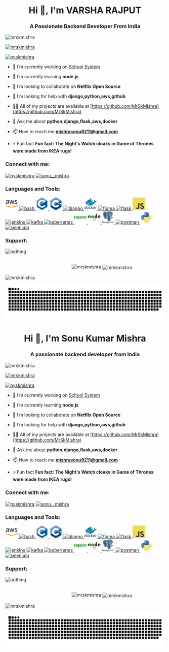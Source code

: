 <h1 align="center">Hi 👋, I'm VARSHA RAJPUT </h1>
<h3 align="center">A Passionate Backend Beveloper From India</h3>

<p align="left"> <img src="https://komarev.com/ghpvc/?username=mrskmishra&label=Profile%20views&color=0e75b6&style=flat" alt="mrskmishra" /> </p>

<p align="left"> <a href="https://github.com/ryo-ma/github-profile-trophy"><img src="https://github-profile-trophy.vercel.app/?username=mrskmishra" alt="mrskmishra" /></a> </p>

<p align="left"> <a href="https://twitter.com/pyskmishra" target="blank"><img src="https://img.shields.io/twitter/follow/pyskmishra?logo=twitter&style=for-the-badge" alt="pyskmishra" /></a> </p>

- 🔭 I’m currently working on [School System](**Private**)

- 🌱 I’m currently learning **node.js**

- 👯 I’m looking to collaborate on **Netflix Open Source**

- 🤝 I’m looking for help with **django,python,aws,github**

- 👨‍💻 All of my projects are available at [https://github.com/MrSkMishra](https://github.com/MrSkMishra)

- 💬 Ask me about **python,django,flask,aws,docker**

- 📫 How to reach me **mishrasonu9211@gmail.com**

- ⚡ Fun fact **Fun fact: The Night's Watch cloaks in Game of Thrones were made from IKEA rugs!**

<h3 align="left">Connect with me:</h3>
<p align="left">
<a href="https://twitter.com/pyskmishra" target="blank"><img align="center" src="https://raw.githubusercontent.com/rahuldkjain/github-profile-readme-generator/master/src/images/icons/Social/twitter.svg" alt="pyskmishra" height="30" width="40" /></a>
<a href="https://instagram.com/sonu__mishra" target="blank"><img align="center" src="https://raw.githubusercontent.com/rahuldkjain/github-profile-readme-generator/master/src/images/icons/Social/instagram.svg" alt="sonu__mishra" height="30" width="40" /></a>
</p>

<h3 align="left">Languages and Tools:</h3>
<p align="left"> <a href="https://aws.amazon.com" target="_blank" rel="noreferrer"> <img src="https://raw.githubusercontent.com/devicons/devicon/master/icons/amazonwebservices/amazonwebservices-original-wordmark.svg" alt="aws" width="40" height="40"/> </a> <a href="https://www.gnu.org/software/bash/" target="_blank" rel="noreferrer"> <img src="https://www.vectorlogo.zone/logos/gnu_bash/gnu_bash-icon.svg" alt="bash" width="40" height="40"/> </a> <a href="https://www.cprogramming.com/" target="_blank" rel="noreferrer"> <img src="https://raw.githubusercontent.com/devicons/devicon/master/icons/c/c-original.svg" alt="c" width="40" height="40"/> </a> <a href="https://www.w3schools.com/cpp/" target="_blank" rel="noreferrer"> <img src="https://raw.githubusercontent.com/devicons/devicon/master/icons/cplusplus/cplusplus-original.svg" alt="cplusplus" width="40" height="40"/> </a> <a href="https://www.djangoproject.com/" target="_blank" rel="noreferrer"> <img src="https://cdn.worldvectorlogo.com/logos/django.svg" alt="django" width="40" height="40"/> </a> <a href="https://www.docker.com/" target="_blank" rel="noreferrer"> <img src="https://raw.githubusercontent.com/devicons/devicon/master/icons/docker/docker-original-wordmark.svg" alt="docker" width="40" height="40"/> </a> <a href="https://www.figma.com/" target="_blank" rel="noreferrer"> <img src="https://www.vectorlogo.zone/logos/figma/figma-icon.svg" alt="figma" width="40" height="40"/> </a> <a href="https://flask.palletsprojects.com/" target="_blank" rel="noreferrer"> <img src="https://www.vectorlogo.zone/logos/pocoo_flask/pocoo_flask-icon.svg" alt="flask" width="40" height="40"/> </a> <a href="https://developer.mozilla.org/en-US/docs/Web/JavaScript" target="_blank" rel="noreferrer"> <img src="https://raw.githubusercontent.com/devicons/devicon/master/icons/javascript/javascript-original.svg" alt="javascript" width="40" height="40"/> </a> <a href="https://www.jenkins.io" target="_blank" rel="noreferrer"> <img src="https://www.vectorlogo.zone/logos/jenkins/jenkins-icon.svg" alt="jenkins" width="40" height="40"/> </a> <a href="https://kafka.apache.org/" target="_blank" rel="noreferrer"> <img src="https://www.vectorlogo.zone/logos/apache_kafka/apache_kafka-icon.svg" alt="kafka" width="40" height="40"/> </a> <a href="https://kubernetes.io" target="_blank" rel="noreferrer"> <img src="https://www.vectorlogo.zone/logos/kubernetes/kubernetes-icon.svg" alt="kubernetes" width="40" height="40"/> </a> <a href="https://www.nginx.com" target="_blank" rel="noreferrer"> <img src="https://raw.githubusercontent.com/devicons/devicon/master/icons/nginx/nginx-original.svg" alt="nginx" width="40" height="40"/> </a> <a href="https://nodejs.org" target="_blank" rel="noreferrer"> <img src="https://raw.githubusercontent.com/devicons/devicon/master/icons/nodejs/nodejs-original-wordmark.svg" alt="nodejs" width="40" height="40"/> </a> <a href="https://www.postgresql.org" target="_blank" rel="noreferrer"> <img src="https://raw.githubusercontent.com/devicons/devicon/master/icons/postgresql/postgresql-original-wordmark.svg" alt="postgresql" width="40" height="40"/> </a> <a href="https://postman.com" target="_blank" rel="noreferrer"> <img src="https://www.vectorlogo.zone/logos/getpostman/getpostman-icon.svg" alt="postman" width="40" height="40"/> </a> <a href="https://www.python.org" target="_blank" rel="noreferrer"> <img src="https://raw.githubusercontent.com/devicons/devicon/master/icons/python/python-original.svg" alt="python" width="40" height="40"/> </a> <a href="https://www.selenium.dev" target="_blank" rel="noreferrer"> <img src="https://raw.githubusercontent.com/detain/svg-logos/780f25886640cef088af994181646db2f6b1a3f8/svg/selenium-logo.svg" alt="selenium" width="40" height="40"/> </a> </p>

<h3 align="left">Support:</h3>
<p><a href="https://ko-fi.com/nothing"> <img align="left" src="https://cdn.ko-fi.com/cdn/kofi3.png?v=3" height="50" width="210" alt="nothing" /></a></p><br><br>

<p><img align="left" src="https://github-readme-stats.vercel.app/api/top-langs?username=mrskmishra&show_icons=true&locale=en&layout=compact" alt="mrskmishra" /></p>

<p>&nbsp;<img align="center" src="https://github-readme-stats.vercel.app/api?username=mrskmishra&show_icons=true&locale=en" alt="mrskmishra" /></p>

<p><img align="center" src="https://github-readme-streak-stats.herokuapp.com/?user=mrskmishra&" alt="mrskmishra" /></p>




<img alt="snake eating my contributions" src="https://raw.githubusercontent.com/salesp07/salesp07/output/github-contribution-grid-snake.svg" />
<h1 align="center">Hi 👋, I'm Sonu Kumar Mishra</h1>
<h3 align="center">A passionate backend developer from India</h3>

<p align="left"> <img src="https://komarev.com/ghpvc/?username=mrskmishra&label=Profile%20views&color=0e75b6&style=flat" alt="mrskmishra" /> </p>

<p align="left"> <a href="https://github.com/ryo-ma/github-profile-trophy"><img src="https://github-profile-trophy.vercel.app/?username=mrskmishra" alt="mrskmishra" /></a> </p>

<p align="left"> <a href="https://twitter.com/pyskmishra" target="blank"><img src="https://img.shields.io/twitter/follow/pyskmishra?logo=twitter&style=for-the-badge" alt="pyskmishra" /></a> </p>

- 🔭 I’m currently working on [School System](**Private**)

- 🌱 I’m currently learning **node.js**

- 👯 I’m looking to collaborate on **Netflix Open Source**

- 🤝 I’m looking for help with **django,python,aws,github**

- 👨‍💻 All of my projects are available at [https://github.com/MrSkMishra](https://github.com/MrSkMishra)

- 💬 Ask me about **python,django,flask,aws,docker**

- 📫 How to reach me **mishrasonu9211@gmail.com**

- ⚡ Fun fact **Fun fact: The Night's Watch cloaks in Game of Thrones were made from IKEA rugs!**

<h3 align="left">Connect with me:</h3>
<p align="left">
<a href="https://twitter.com/pyskmishra" target="blank"><img align="center" src="https://raw.githubusercontent.com/rahuldkjain/github-profile-readme-generator/master/src/images/icons/Social/twitter.svg" alt="pyskmishra" height="30" width="40" /></a>
<a href="https://instagram.com/sonu__mishra" target="blank"><img align="center" src="https://raw.githubusercontent.com/rahuldkjain/github-profile-readme-generator/master/src/images/icons/Social/instagram.svg" alt="sonu__mishra" height="30" width="40" /></a>
</p>

<h3 align="left">Languages and Tools:</h3>
<p align="left"> <a href="https://aws.amazon.com" target="_blank" rel="noreferrer"> <img src="https://raw.githubusercontent.com/devicons/devicon/master/icons/amazonwebservices/amazonwebservices-original-wordmark.svg" alt="aws" width="40" height="40"/> </a> <a href="https://www.gnu.org/software/bash/" target="_blank" rel="noreferrer"> <img src="https://www.vectorlogo.zone/logos/gnu_bash/gnu_bash-icon.svg" alt="bash" width="40" height="40"/> </a> <a href="https://www.cprogramming.com/" target="_blank" rel="noreferrer"> <img src="https://raw.githubusercontent.com/devicons/devicon/master/icons/c/c-original.svg" alt="c" width="40" height="40"/> </a> <a href="https://www.w3schools.com/cpp/" target="_blank" rel="noreferrer"> <img src="https://raw.githubusercontent.com/devicons/devicon/master/icons/cplusplus/cplusplus-original.svg" alt="cplusplus" width="40" height="40"/> </a> <a href="https://www.djangoproject.com/" target="_blank" rel="noreferrer"> <img src="https://cdn.worldvectorlogo.com/logos/django.svg" alt="django" width="40" height="40"/> </a> <a href="https://www.docker.com/" target="_blank" rel="noreferrer"> <img src="https://raw.githubusercontent.com/devicons/devicon/master/icons/docker/docker-original-wordmark.svg" alt="docker" width="40" height="40"/> </a> <a href="https://www.figma.com/" target="_blank" rel="noreferrer"> <img src="https://www.vectorlogo.zone/logos/figma/figma-icon.svg" alt="figma" width="40" height="40"/> </a> <a href="https://flask.palletsprojects.com/" target="_blank" rel="noreferrer"> <img src="https://www.vectorlogo.zone/logos/pocoo_flask/pocoo_flask-icon.svg" alt="flask" width="40" height="40"/> </a> <a href="https://developer.mozilla.org/en-US/docs/Web/JavaScript" target="_blank" rel="noreferrer"> <img src="https://raw.githubusercontent.com/devicons/devicon/master/icons/javascript/javascript-original.svg" alt="javascript" width="40" height="40"/> </a> <a href="https://www.jenkins.io" target="_blank" rel="noreferrer"> <img src="https://www.vectorlogo.zone/logos/jenkins/jenkins-icon.svg" alt="jenkins" width="40" height="40"/> </a> <a href="https://kafka.apache.org/" target="_blank" rel="noreferrer"> <img src="https://www.vectorlogo.zone/logos/apache_kafka/apache_kafka-icon.svg" alt="kafka" width="40" height="40"/> </a> <a href="https://kubernetes.io" target="_blank" rel="noreferrer"> <img src="https://www.vectorlogo.zone/logos/kubernetes/kubernetes-icon.svg" alt="kubernetes" width="40" height="40"/> </a> <a href="https://www.nginx.com" target="_blank" rel="noreferrer"> <img src="https://raw.githubusercontent.com/devicons/devicon/master/icons/nginx/nginx-original.svg" alt="nginx" width="40" height="40"/> </a> <a href="https://nodejs.org" target="_blank" rel="noreferrer"> <img src="https://raw.githubusercontent.com/devicons/devicon/master/icons/nodejs/nodejs-original-wordmark.svg" alt="nodejs" width="40" height="40"/> </a> <a href="https://www.postgresql.org" target="_blank" rel="noreferrer"> <img src="https://raw.githubusercontent.com/devicons/devicon/master/icons/postgresql/postgresql-original-wordmark.svg" alt="postgresql" width="40" height="40"/> </a> <a href="https://postman.com" target="_blank" rel="noreferrer"> <img src="https://www.vectorlogo.zone/logos/getpostman/getpostman-icon.svg" alt="postman" width="40" height="40"/> </a> <a href="https://www.python.org" target="_blank" rel="noreferrer"> <img src="https://raw.githubusercontent.com/devicons/devicon/master/icons/python/python-original.svg" alt="python" width="40" height="40"/> </a> <a href="https://www.selenium.dev" target="_blank" rel="noreferrer"> <img src="https://raw.githubusercontent.com/detain/svg-logos/780f25886640cef088af994181646db2f6b1a3f8/svg/selenium-logo.svg" alt="selenium" width="40" height="40"/> </a> </p>

<h3 align="left">Support:</h3>
<p><a href="https://ko-fi.com/nothing"> <img align="left" src="https://cdn.ko-fi.com/cdn/kofi3.png?v=3" height="50" width="210" alt="nothing" /></a></p><br><br>

<p><img align="left" src="https://github-readme-stats.vercel.app/api/top-langs?username=mrskmishra&show_icons=true&locale=en&layout=compact" alt="mrskmishra" /></p>

<p>&nbsp;<img align="center" src="https://github-readme-stats.vercel.app/api?username=mrskmishra&show_icons=true&locale=en" alt="mrskmishra" /></p>

<p><img align="center" src="https://github-readme-streak-stats.herokuapp.com/?user=mrskmishra&" alt="mrskmishra" /></p>




<img alt="snake eating my contributions" src="https://raw.githubusercontent.com/salesp07/salesp07/output/github-contribution-grid-snake.svg" />
